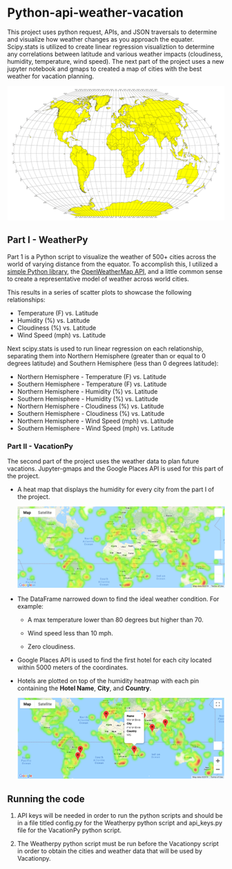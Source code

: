 # Python-api-weather-vacation

This project uses python request, APIs, and JSON traversals to determine and visualize how weather changes as you approach the equater.  Scipy.stats is utilized to create linear regression visualiztion to determine any correlations between latitude and various weather impacts (cloudiness, humidity, temperature, wind speed). The next part of the project uses a new jupyter notebook and gmaps to created a map of cities with the best weather for vacation planning.

![Equator](Images/equatorsign.png)

## Part I - WeatherPy

Part 1 is a Python script to visualize the weather of 500+ cities across the world of varying distance from the equator. To accomplish this, I utilized a [simple Python library](https://pypi.python.org/pypi/citipy), the [OpenWeatherMap API](https://openweathermap.org/api), and a little common sense to create a representative model of weather across world cities.

This results in a series of scatter plots to showcase the following relationships:

* Temperature (F) vs. Latitude
* Humidity (%) vs. Latitude
* Cloudiness (%) vs. Latitude
* Wind Speed (mph) vs. Latitude

Next scipy.stats is used to run linear regression on each relationship, separating them into Northern Hemisphere (greater than or equal to 0 degrees latitude) and Southern Hemisphere (less than 0 degrees latitude):

* Northern Hemisphere - Temperature (F) vs. Latitude
* Southern Hemisphere - Temperature (F) vs. Latitude
* Northern Hemisphere - Humidity (%) vs. Latitude
* Southern Hemisphere - Humidity (%) vs. Latitude
* Northern Hemisphere - Cloudiness (%) vs. Latitude
* Southern Hemisphere - Cloudiness (%) vs. Latitude
* Northern Hemisphere - Wind Speed (mph) vs. Latitude
* Southern Hemisphere - Wind Speed (mph) vs. Latitude

### Part II - VacationPy

The second part of the project uses the weather data to plan future vacations. Jupyter-gmaps and the Google Places API is used for this part of the project.

* A heat map that displays the humidity for every city from the part I of the project.

  ![heatmap](Images/heatmap.png)

* The DataFrame narrowed down to find the ideal weather condition. For example:

  * A max temperature lower than 80 degrees but higher than 70.

  * Wind speed less than 10 mph.

  * Zero cloudiness.

* Google Places API is used to find the first hotel for each city located within 5000 meters of the coordinates.

* Hotels are plotted on top of the humidity heatmap with each pin containing the **Hotel Name**, **City**, and **Country**.

  ![hotel map](Images/hotel_map.png)

## Running the code

1. API keys will be needed in order to run the python scripts and should be in a file titled config.py for the Weatherpy python script and api_keys.py file for the VacationPy python script.

2. The Weatherpy python script must be run before the Vacationpy script in order to obtain the cities and weather data that will be used by Vacationpy.

